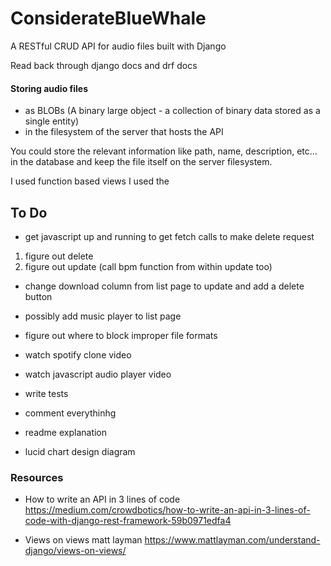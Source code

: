# ConsiderateBlueWhale
A RESTful CRUD API for audio files built with Django

Read back through django docs and drf docs

#### Storing audio files 
* as BLOBs (A binary large object - a collection of binary data stored as a single entity)
* in the filesystem of the server that hosts the API

You could store the relevant information like path, name, description, etc... in the database and keep the file itself on the server filesystem.

I used function based views 
I used the

## To Do
* get javascript up and running to get fetch calls to make delete request 
1. figure out delete
2. figure out update (call bpm function from within update too)


* change download column from list page to update and add a delete button
* possibly add music player to list page 
* figure out where to block improper file formats

* watch spotify clone video 
* watch javascript audio player video 
* write tests

* comment everythinhg
* readme explanation
* lucid chart design diagram

### Resources
* How to write an API in 3 lines of code https://medium.com/crowdbotics/how-to-write-an-api-in-3-lines-of-code-with-django-rest-framework-59b0971edfa4

* Views on views matt layman https://www.mattlayman.com/understand-django/views-on-views/
